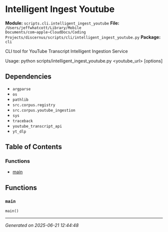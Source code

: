 # Intelligent Ingest Youtube

**Module:** `scripts.cli.intelligent_ingest_youtube`
**File:** `/Users/jeffwhatcott/Library/Mobile Documents/com~apple~CloudDocs/Coding Projects/discernus/scripts/cli/intelligent_ingest_youtube.py`
**Package:** `cli`

CLI tool for YouTube Transcript Intelligent Ingestion Service

Usage:
    python scripts/intelligent_ingest_youtube.py <youtube_url> [options]

## Dependencies

- `argparse`
- `os`
- `pathlib`
- `src.corpus.registry`
- `src.corpus.youtube_ingestion`
- `sys`
- `traceback`
- `youtube_transcript_api`
- `yt_dlp`

## Table of Contents

### Functions
- [main](#main)

## Functions

### `main`
```python
main()
```

---

*Generated on 2025-06-21 12:44:48*